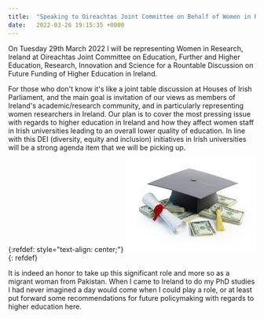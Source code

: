 ```yaml
---
title:  "Speaking to Oireachtas Joint Committee on Behalf of Women in Research, Ireland"
date:   2022-03-26 19:15:35 +0000
---
```


On Tuesday 29th March 2022 I will be representing Women in Research, Ireland at Oireachtas Joint Committee on Education, Further and Higher Education, Research, Innovation and Science for a Rountable Discussion on Future Funding of Higher Education in Ireland.

For those who don't know it's like a joint table discussion at Houses of Irish Parliament, and the main goal is invitation of our views as members of Ireland's academic/research community, and in particularly representing women researchers in Ireland. Our plan is to cover the most pressing issue with regards to higher education in Ireland and how they affect women staff in Irish universities leading to an overall lower quality of education. In line with this DEI (diversity, equity and inclusion) initiatives in Irish universities will be a strong agenda item that we will be picking up.

{:refdef: style="text-align: center;"}
![](/assets/images/hef.jpeg)
{: refdef}


It is indeed an honor to take up this significant role and more so as a migrant woman from Pakistan. When I came to Ireland to do my PhD studies I had never imagined a day would come when I could play a role, or at least put forward some recommendations for future policymaking with regards to higher education here. 



